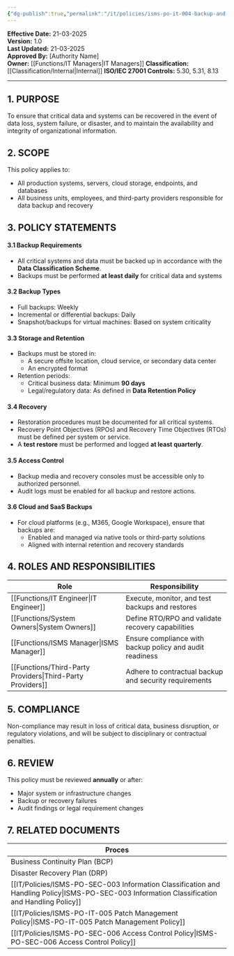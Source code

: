 ```yaml
---
{"dg-publish":true,"permalink":"/it/policies/isms-po-it-004-backup-and-recovery-policy/","tags":["Backup","recovery","policy"],"noteIcon":"default"}
---
```


**Effective Date:** 21-03-2025  
**Version:** 1.0  
**Last Updated:** 21-03-2025  
**Approved By:** [Authority Name]  
**Owner:** [[Functions/IT Managers\|IT Managers]]
**Classification:** [[Classification/Internal\|Internal]]
**ISO/IEC 27001 Controls:** 5.30, 5.31, 8.13

---
## **1. PURPOSE**  
To ensure that critical data and systems can be recovered in the event of data loss, system failure, or disaster, and to maintain the availability and integrity of organizational information.

## **2. SCOPE**
This policy applies to:
- All production systems, servers, cloud storage, endpoints, and databases
- All business units, employees, and third-party providers responsible for data backup and recovery 
 
## **3. POLICY STATEMENTS** 

 #### 3.1 Backup Requirements
- All critical systems and data must be backed up in accordance with the **Data Classification Scheme**.
- Backups must be performed **at least daily** for critical data and systems
#### 3.2 Backup Types
- Full backups: Weekly
- Incremental or differential backups: Daily
- Snapshot/backups for virtual machines: Based on system criticality
#### 3.3 Storage and Retention
- Backups must be stored in:
    - A secure offsite location, cloud service, or secondary data center
    - An encrypted format
- Retention periods:
    - Critical business data: Minimum **90 days**
    - Legal/regulatory data: As defined in **Data Retention Policy**    
#### 3.4 Recovery
- Restoration procedures must be documented for all critical systems.
- Recovery Point Objectives (RPOs) and Recovery Time Objectives (RTOs) must be defined per system or service.
- A **test restore** must be performed and logged **at least quarterly**.
#### 3.5 Access Control
- Backup media and recovery consoles must be accessible only to authorized personnel.
- Audit logs must be enabled for all backup and restore actions.
#### 3.6 Cloud and SaaS Backups
- For cloud platforms (e.g., M365, Google Workspace), ensure that backups are:
    - Enabled and managed via native tools or third-party solutions
    - Aligned with internal retention and recovery standards



## **4. ROLES AND RESPONSIBILITIES**

| **Role**                  | **Responsibility**                                       |
| ------------------------- | -------------------------------------------------------- |
| [[Functions/IT Engineer\|IT Engineer]]           | Execute, monitor, and test backups and restores          |
| [[Functions/System Owners\|System Owners]]         | Define RTO/RPO and validate recovery capabilities        |
| [[Functions/ISMS Manager\|ISMS Manager]]          | Ensure compliance with backup policy and audit readiness |
| [[Functions/Third-Party Providers\|Third-Party Providers]] | Adhere to contractual backup and security requirements   |
## **5. COMPLIANCE**  
Non-compliance may result in loss of critical data, business disruption, or regulatory violations, and will be subject to disciplinary or contractual penalties.

## **6. REVIEW**  
This policy must be reviewed **annually** or after:

- Major system or infrastructure changes
- Backup or recovery failures
- Audit findings or legal requirement changes

## 7. RELATED DOCUMENTS  

| Proces                                                             |
| ------------------------------------------------------------------ |
| Business Continuity Plan (BCP)                                     |
| Disaster Recovery Plan (DRP)                                       |
| [[IT/Policies/ISMS-PO-SEC-003 Information Classification and Handling Policy\|ISMS-PO-SEC-003 Information Classification and Handling Policy]] |
| [[IT/Policies/ISMS-PO-IT-005 Patch Management Policy\|ISMS-PO-IT-005 Patch Management Policy]]                         |
| [[IT/Policies/ISMS-PO-SEC-006 Access Control Policy\|ISMS-PO-SEC-006 Access Control Policy]]                          |









